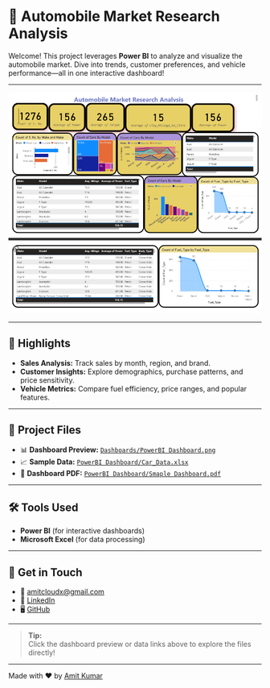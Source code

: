 # 🚗 Automobile Market Research Analysis

Welcome! This project leverages **Power BI** to analyze and visualize the automobile market. Dive into trends, customer preferences, and vehicle performance—all in one interactive dashboard!

---

![Dashboard Screenshot](Dashboards/PowerBI%20Dashboard.png)

---

## 🚀 Highlights

- **Sales Analysis:** Track sales by month, region, and brand.
- **Customer Insights:** Explore demographics, purchase patterns, and price sensitivity.
- **Vehicle Metrics:** Compare fuel efficiency, price ranges, and popular features.

---

## 📂 Project Files

- 📊 **Dashboard Preview:** [`Dashboards/PowerBI Dashboard.png`](Dashboards/PowerBI%20Dashboard.png)
- 📈 **Sample Data:** [`PowerBI Dashboard/Car_Data.xlsx`](PowerBI%20Dashboard/Car_Data.xlsx)
- 📝 **Dashboard PDF:** [`PowerBI Dashboard/Smaple Dashboard.pdf`](PowerBI%20Dashboard/Smaple%20Dashboard.pdf)

---

## 🛠️ Tools Used

- **Power BI** (for interactive dashboards)
- **Microsoft Excel** (for data processing)

---

## 💬 Get in Touch

- 📧 [amitcloudx@gmail.com](mailto:amitcloudx@gmail.com)
- 💼 [LinkedIn](https://www.linkedin.com/in/amit-kumar-5221ab312/)
- 🖥️ [GitHub](https://github.com/amitkumar-Github8)

---

> **Tip:**  
> Click the dashboard preview or data links above to explore the files directly!

---

Made with ❤️ by [Amit Kumar](https://www.linkedin.com/in/amit-kumar-5221ab312/)
